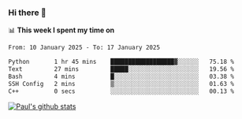 ### Hi there 👋

📊 **This week I spent my time on**
<!--START_SECTION:waka-->

```txt
From: 10 January 2025 - To: 17 January 2025

Python       1 hr 45 mins    ██████████████████▓░░░░░░   75.18 %
Text         27 mins         █████░░░░░░░░░░░░░░░░░░░░   19.56 %
Bash         4 mins          █░░░░░░░░░░░░░░░░░░░░░░░░   03.38 %
SSH Config   2 mins          ▒░░░░░░░░░░░░░░░░░░░░░░░░   01.63 %
C++          0 secs          ░░░░░░░░░░░░░░░░░░░░░░░░░   00.13 %
```

<!--END_SECTION:waka-->


[![Paul's github stats](https://github-readme-stats.vercel.app/api?username=mickeyouyou&theme=dracula&show_icons=true)](https://github.com/anuraghazra/github-readme-stats)
